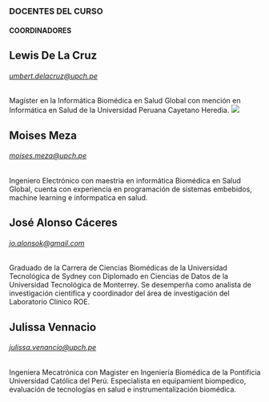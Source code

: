 
### DOCENTES DEL CURSO
#### COORDINADORES
## Lewis De La Cruz
###### umbert.delacruz@upch.pe
Magíster en la Informática Biomédica en Salud Global con mención en Informática en Salud de la 
Universidad Peruana Cayetano Heredia.
[![](https://upchlabib.com/cursos/isb/)](https://upchlabib.com/wp-content/uploads/2023/02/l1.jpg)

## Moises Meza
###### moises.meza@upch.pe
Ingeniero Electrónico con maestria en informática Biomédica en Salud Global, cuenta con experiencia 
en programación de sistemas embebidos, machine learning e informpatica en salud.

## José Alonso Cáceres
###### jo.alonsok@gmail.com
Graduado de la Carrera de Ciencias Biomédicas de la Universidad Tecnológica de Sydney con Diplomado 
en Ciencias de Datos de la Universidad Tecnológica de Monterrey. Se desemperña como analista de investigación 
cientifica y coordinador del área de investigación del Laboratorio Clínico ROE.

## Julissa Vennacio
###### julissa.venancio@upch.pe
Ingeniera Mecatrónica con Magister en Ingeniería Biomédica de la Pontificia Universidad 
Católica del Perú. Especialista en equipamient biompedico, evaluación de tecnologías 
en salud e instrumentalización biomédica.
